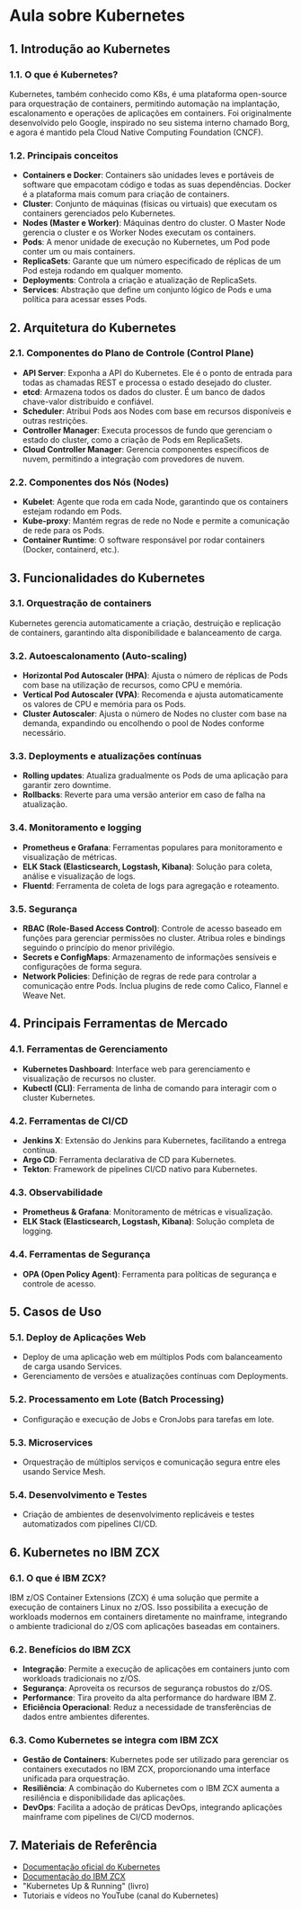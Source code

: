 
# Aula sobre Kubernetes

## 1. Introdução ao Kubernetes

### 1.1. O que é Kubernetes?
Kubernetes, também conhecido como K8s, é uma plataforma open-source para orquestração de containers, permitindo automação na implantação, escalonamento e operações de aplicações em containers. Foi originalmente desenvolvido pelo Google, inspirado no seu sistema interno chamado Borg, e agora é mantido pela Cloud Native Computing Foundation (CNCF).

### 1.2. Principais conceitos
- **Containers e Docker**: Containers são unidades leves e portáveis de software que empacotam código e todas as suas dependências. Docker é a plataforma mais comum para criação de containers.
- **Cluster**: Conjunto de máquinas (físicas ou virtuais) que executam os containers gerenciados pelo Kubernetes.
- **Nodes (Master e Worker)**: Máquinas dentro do cluster. O Master Node gerencia o cluster e os Worker Nodes executam os containers.
- **Pods**: A menor unidade de execução no Kubernetes, um Pod pode conter um ou mais containers.
- **ReplicaSets**: Garante que um número especificado de réplicas de um Pod esteja rodando em qualquer momento.
- **Deployments**: Controla a criação e atualização de ReplicaSets.
- **Services**: Abstração que define um conjunto lógico de Pods e uma política para acessar esses Pods.

## 2. Arquitetura do Kubernetes

### 2.1. Componentes do Plano de Controle (Control Plane)
- **API Server**: Exponha a API do Kubernetes. Ele é o ponto de entrada para todas as chamadas REST e processa o estado desejado do cluster.
- **etcd**: Armazena todos os dados do cluster. É um banco de dados chave-valor distribuído e confiável.
- **Scheduler**: Atribui Pods aos Nodes com base em recursos disponíveis e outras restrições.
- **Controller Manager**: Executa processos de fundo que gerenciam o estado do cluster, como a criação de Pods em ReplicaSets.
- **Cloud Controller Manager**: Gerencia componentes específicos de nuvem, permitindo a integração com provedores de nuvem.

### 2.2. Componentes dos Nós (Nodes)
- **Kubelet**: Agente que roda em cada Node, garantindo que os containers estejam rodando em Pods.
- **Kube-proxy**: Mantém regras de rede no Node e permite a comunicação de rede para os Pods.
- **Container Runtime**: O software responsável por rodar containers (Docker, containerd, etc.).

## 3. Funcionalidades do Kubernetes

### 3.1. Orquestração de containers
Kubernetes gerencia automaticamente a criação, destruição e replicação de containers, garantindo alta disponibilidade e balanceamento de carga.

### 3.2. Autoescalonamento (Auto-scaling)
- **Horizontal Pod Autoscaler (HPA)**: Ajusta o número de réplicas de Pods com base na utilização de recursos, como CPU e memória.
- **Vertical Pod Autoscaler (VPA)**: Recomenda e ajusta automaticamente os valores de CPU e memória para os Pods.
- **Cluster Autoscaler**: Ajusta o número de Nodes no cluster com base na demanda, expandindo ou encolhendo o pool de Nodes conforme necessário.

### 3.3. Deployments e atualizações contínuas
- **Rolling updates**: Atualiza gradualmente os Pods de uma aplicação para garantir zero downtime.
- **Rollbacks**: Reverte para uma versão anterior em caso de falha na atualização.

### 3.4. Monitoramento e logging
- **Prometheus e Grafana**: Ferramentas populares para monitoramento e visualização de métricas.
- **ELK Stack (Elasticsearch, Logstash, Kibana)**: Solução para coleta, análise e visualização de logs.
- **Fluentd**: Ferramenta de coleta de logs para agregação e roteamento.

### 3.5. Segurança
- **RBAC (Role-Based Access Control)**: Controle de acesso baseado em funções para gerenciar permissões no cluster. Atribua roles e bindings seguindo o princípio do menor privilégio.
- **Secrets e ConfigMaps**: Armazenamento de informações sensíveis e configurações de forma segura.
- **Network Policies**: Definição de regras de rede para controlar a comunicação entre Pods. Inclua plugins de rede como Calico, Flannel e Weave Net.

## 4. Principais Ferramentas de Mercado

### 4.1. Ferramentas de Gerenciamento
- **Kubernetes Dashboard**: Interface web para gerenciamento e visualização de recursos no cluster.
- **Kubectl (CLI)**: Ferramenta de linha de comando para interagir com o cluster Kubernetes.

### 4.2. Ferramentas de CI/CD
- **Jenkins X**: Extensão do Jenkins para Kubernetes, facilitando a entrega contínua.
- **Argo CD**: Ferramenta declarativa de CD para Kubernetes.
- **Tekton**: Framework de pipelines CI/CD nativo para Kubernetes.

### 4.3. Observabilidade
- **Prometheus & Grafana**: Monitoramento de métricas e visualização.
- **ELK Stack (Elasticsearch, Logstash, Kibana)**: Solução completa de logging.

### 4.4. Ferramentas de Segurança
- **OPA (Open Policy Agent)**: Ferramenta para políticas de segurança e controle de acesso.

## 5. Casos de Uso

### 5.1. Deploy de Aplicações Web
- Deploy de uma aplicação web em múltiplos Pods com balanceamento de carga usando Services.
- Gerenciamento de versões e atualizações contínuas com Deployments.

### 5.2. Processamento em Lote (Batch Processing)
- Configuração e execução de Jobs e CronJobs para tarefas em lote.

### 5.3. Microservices
- Orquestração de múltiplos serviços e comunicação segura entre eles usando Service Mesh.

### 5.4. Desenvolvimento e Testes
- Criação de ambientes de desenvolvimento replicáveis e testes automatizados com pipelines CI/CD.

## 6. Kubernetes no IBM ZCX

### 6.1. O que é IBM ZCX?
IBM z/OS Container Extensions (ZCX) é uma solução que permite a execução de containers Linux no z/OS. Isso possibilita a execução de workloads modernos em containers diretamente no mainframe, integrando o ambiente tradicional do z/OS com aplicações baseadas em containers.

### 6.2. Benefícios do IBM ZCX
- **Integração**: Permite a execução de aplicações em containers junto com workloads tradicionais no z/OS.
- **Segurança**: Aproveita os recursos de segurança robustos do z/OS.
- **Performance**: Tira proveito da alta performance do hardware IBM Z.
- **Eficiência Operacional**: Reduz a necessidade de transferências de dados entre ambientes diferentes.

### 6.3. Como Kubernetes se integra com IBM ZCX
- **Gestão de Containers**: Kubernetes pode ser utilizado para gerenciar os containers executados no IBM ZCX, proporcionando uma interface unificada para orquestração.
- **Resiliência**: A combinação do Kubernetes com o IBM ZCX aumenta a resiliência e disponibilidade das aplicações.
- **DevOps**: Facilita a adoção de práticas DevOps, integrando aplicações mainframe com pipelines de CI/CD modernos.

## 7. Materiais de Referência
- [Documentação oficial do Kubernetes](https://kubernetes.io/docs/)
- [Documentação do IBM ZCX](https://www.ibm.com/docs/en/zos-container-extensions)
- "Kubernetes Up & Running" (livro)
- Tutoriais e vídeos no YouTube (canal do Kubernetes)
